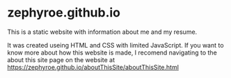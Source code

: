 # zephyroe.github.io
This is a static website with information about me and my resume.

It was created useing HTML and CSS with limited JavaScript.
If you want to know more about how this website is made, I
recomend navigating to the about this site page on the website
at https://zephyroe.github.io/aboutThisSite/aboutThisSite.html
